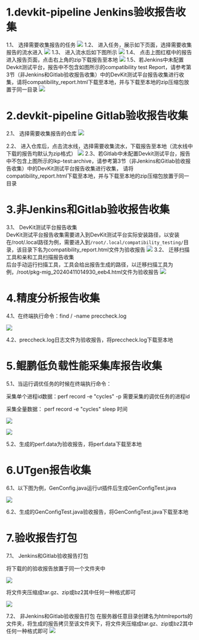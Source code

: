 # 1.devkit-pipeline Jenkins验收报告收集
1.1、 选择需要收集报告的任务
![](./Jenkins.assets/打包01.PNG)
1.2、 进入任务，展示如下页面，选择需要收集报告的流水进入
![](./Jenkins.assets/打包02.PNG)
1.3、 进入流水后如下图所示
![](./Jenkins.assets/打包112.PNG)
1.4、 点击上图红框中的报告进入报告页面，点击右上角的zip下载报告至本地
![](./Jenkins.assets/打包03.PNG)
1.5、若Jenkins中未配置Devkit测试平台，报告中不包含如图所示的compatibility test Report，请参考第3节（非Jenkins和Gitlab验收报告收集）中的DevKit测试平台报告收集进行收集，请将compatibility_report.html下载至本地，并与下载至本地的zip压缩包放置于同一目录
![](./Jenkins.assets/打包112.PNG)

# 2.devkit-pipeline Gitlab验收报告收集

2.1、 选择需要收集报告的仓库
![](./Jenkins.assets/打包04.PNG)

2.2、 进入仓库后，点击流水线，选择需要收集流水，下载报告至本地（流水线中下载的报告均默认为zip格式）
![](./Jenkins.assets/打包10.PNG)
2.3、若Gitlab中未配置Devkit测试平台，报告中不包含上图所示的lkp-test:archive，请参考第3节（非Jenkins和Gitlab验收报告收集）中的DevKit测试平台报告收集进行收集，
请将compatibility_report.html下载至本地，并与下载至本地的zip压缩包放置于同一目录
# 3.非Jenkins和Gitlab验收报告收集
3.1、 DevKit测试平台报告收集  
DevKit测试平台报告收集需要进入到DevKit测试平台实际安装路径，以安装在/root/.local路径为例，需要进入到`/root/.local/compatibility_testing/`目录，该目录下名为compatibility_report.html文件为验收报告
![](./Jenkins.assets/打包113.PNG)
3.2、 迁移扫描工具和亲和工具扫描报告收集  
后台手动运行扫描工具，工具会给出报告生成的路径，以迁移扫描工具为例，/root/pkg-mig_20240411014930_eeb4.html文件为验收报告
![](./Jenkins.assets/打包116.PNG)
# 4.精度分析报告收集
4.1、在终端执行命令：find / -name preccheck.log

![](./Jenkins.assets/打包16.PNG)

4.2、preccheck.log日志文件为验收报告，将preccheck.log下载至本地
# 5.鲲鹏低负载性能采集库报告收集
5.1、当运行调优任务的时候在终端执行命令：

采集单个进程id数据：perf record -e "cycles" -p 需要采集的调优任务的进程id 

采集全量数据： perf record -e "cycles" sleep  时间

![](./Jenkins.assets/打包21.PNG)

![](./Jenkins.assets/打包20.PNG)

5.2、生成的perf.data为验收报告，将perf.data下载至本地
# 6.UTgen报告收集
6.1、以下图为例，GenConfig.java运行ut插件后生成GenConfigTest.java

![](./Jenkins.assets/打包22.PNG)

6.2、生成的GenConfigTest.java验收报告，将GenConfigTest.java下载至本地
# 7.验收报告打包
7.1、 Jenkins和Gitlab验收报告打包

将下载的的验收报告放置于同一个文件夹中

![](./Jenkins.assets/打包11.PNG)

将文件夹压缩成tar.gz、zip或bz2其中任何一种格式即可

![](./Jenkins.assets/打包13.PNG)

7.2、 非Jenkins和Gitlab验收报告打包
在服务器任意目录创建名为htmlreports的文件夹，将生成的报告拷贝至该文件夹下，将文件夹压缩成tar.gz、zip或bz2其中任何一种格式即可
![](./Jenkins.assets/打包117.PNG)
